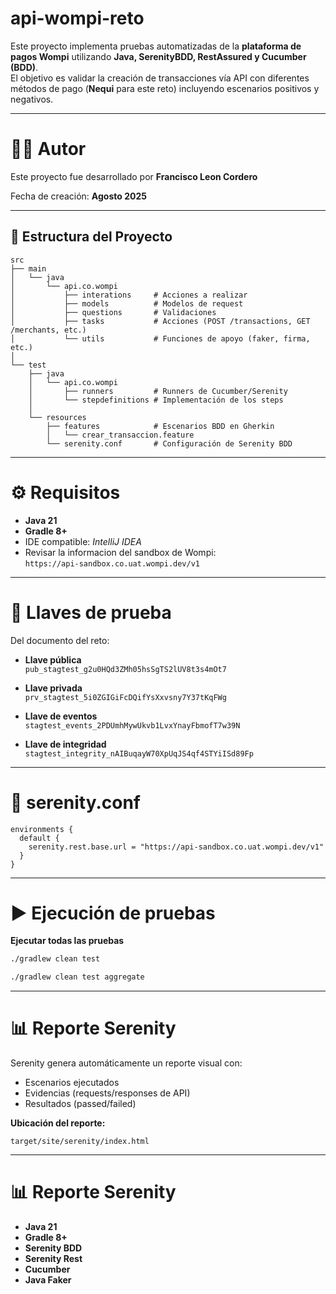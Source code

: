 # api-wompi-reto

Este proyecto implementa pruebas automatizadas de la **plataforma de pagos Wompi** utilizando **Java, SerenityBDD, RestAssured y Cucumber (BDD)**.  
El objetivo es validar la creación de transacciones vía API con diferentes métodos de pago (**Nequi** para este reto) incluyendo escenarios positivos y negativos.

---
# 👨‍💻 Autor

Este proyecto fue desarrollado por **Francisco Leon Cordero** 

Fecha de creación: **Agosto 2025**

---
## 📂 Estructura del Proyecto

```text
src
├── main
│   └── java
│       └── api.co.wompi
│           ├── interations     # Acciones a realizar
│           ├── models          # Modelos de request
│           ├── questions       # Validaciones
│           ├── tasks           # Acciones (POST /transactions, GET /merchants, etc.)
│           └── utils           # Funciones de apoyo (faker, firma, etc.)
│
└── test
    ├── java
    │   └── api.co.wompi
    │       ├── runners         # Runners de Cucumber/Serenity
    │       └── stepdefinitions # Implementación de los steps
    │
    └── resources
        ├── features            # Escenarios BDD en Gherkin
        │   └── crear_transaccion.feature
        └── serenity.conf       # Configuración de Serenity BDD
```
---
# ⚙️ Requisitos

- **Java 21**
- **Gradle 8+**
- IDE compatible: *IntelliJ IDEA*
- Revisar la informacion del sandbox de Wompi:  
  `https://api-sandbox.co.uat.wompi.dev/v1`
---

# 🔑 Llaves de prueba

Del documento del reto:

- **Llave pública**  
  `pub_stagtest_g2u0HQd3ZMh05hsSgTS2lUV8t3s4mOt7`

- **Llave privada**  
  `prv_stagtest_5i0ZGIGiFcDQifYsXxvsny7Y37tKqFWg`

- **Llave de eventos**  
  `stagtest_events_2PDUmhMywUkvb1LvxYnayFbmofT7w39N`

- **Llave de integridad**  
  `stagtest_integrity_nAIBuqayW70XpUqJS4qf4STYiISd89Fp`

---

# 📜 serenity.conf

```hocon
environments {
  default {
    serenity.rest.base.url = "https://api-sandbox.co.uat.wompi.dev/v1"
  }
}
```
---
# ▶️ Ejecución de pruebas

**Ejecutar todas las pruebas**

```bash
./gradlew clean test
```

```bash
./gradlew clean test aggregate
```
---
# 📊 Reporte Serenity

Serenity genera automáticamente un reporte visual con:

- Escenarios ejecutados
- Evidencias (requests/responses de API)
- Resultados (passed/failed)

**Ubicación del reporte:**

```text
target/site/serenity/index.html
```
---
# 📊 Reporte Serenity

- **Java 21**
- **Gradle 8+**
- **Serenity BDD**
- **Serenity Rest**
- **Cucumber**
- **Java Faker**